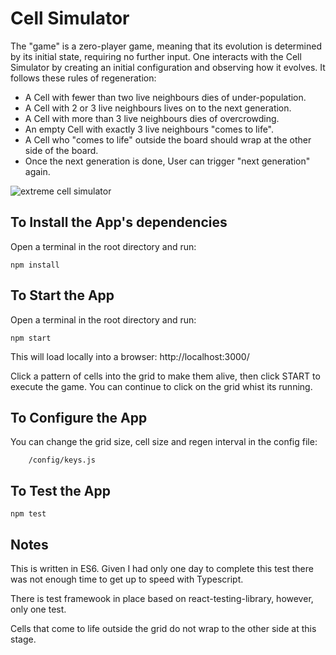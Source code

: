 # Cell Simulator

The "game" is a zero-player game, meaning that its evolution is determined by its initial state, requiring no further input. One interacts with the Cell Simulator by creating an initial configuration and observing how it evolves. It follows these rules of regeneration:

  - A Cell with fewer than two live neighbours dies of under-population.
  - A Cell with 2 or 3 live neighbours lives on to the next generation.
  - A Cell with more than 3 live neighbours dies of overcrowding.
  - An empty Cell with exactly 3 live neighbours "comes to life".
  - A Cell who "comes to life" outside the board should wrap at the other side of the board.
  - Once the next generation is done, User can trigger "next generation" again.

![extreme cell simulator](https://user-images.githubusercontent.com/291728/33158075-ec01ddde-d05a-11e7-99b8-35af2fed02e5.gif)

## To Install the App's dependencies
Open a terminal in the root directory and run:

    npm install

## To Start the App
Open a terminal in the root directory and run:

    npm start

This will load locally into a browser:  http://localhost:3000/

Click a pattern of cells into the grid to make them alive, then click START to execute the game. You can continue to click on the grid whist its running.

## To Configure the App

You can change the grid size, cell size and regen interval in the config file: 

        /config/keys.js   


## To Test the App

    npm test

## Notes
This is written in ES6. Given I had only one day to complete this test there was not enough time to get up to speed with Typescript.

There is test framewook in place based on react-testing-library, however, only one test.

Cells that come to life outside the grid do not wrap to the other side at this stage.  

